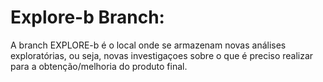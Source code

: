 # Explore-b Branch:

A branch EXPLORE-b é o local onde se armazenam novas análises exploratórias, ou seja, novas investigaçoes sobre o que é preciso realizar para a obtenção/melhoria do produto final.

